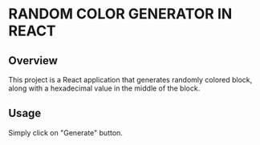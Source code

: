 # RANDOM COLOR GENERATOR IN REACT

## Overview

This project is a React application that generates randomly colored block, along with a hexadecimal value in the middle of the block.

## Usage

Simply click on "Generate" button.
